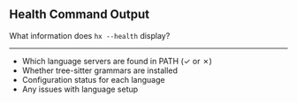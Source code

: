 ## Health Command Output

What information does `hx --health` display?

---

- Which language servers are found in PATH (✓ or ✗)
- Whether tree-sitter grammars are installed
- Configuration status for each language
- Any issues with language setup

